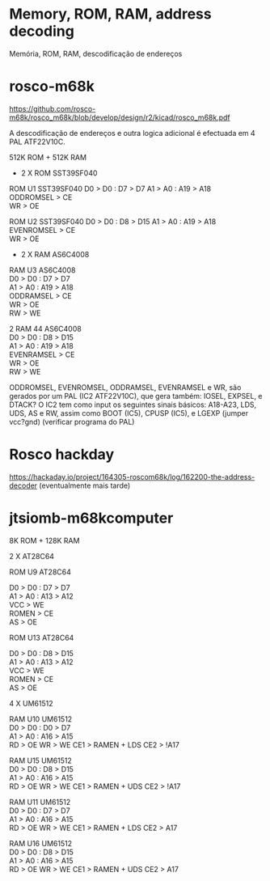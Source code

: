 # Memory, ROM, RAM, address decoding
Memória, ROM, RAM, descodificação de endereços

# rosco-m68k
https://github.com/rosco-m68k/rosco_m68k/blob/develop/design/r2/kicad/rosco_m68k.pdf  
  
A descodificação de endereços e outra logica adicional é efectuada em 4 PAL ATF22V10C.  
  
512K ROM + 512K RAM  
  
- 2 X ROM SST39SF040  

ROM U1 SST39SF040 
D0 > D0 : D7 > D7
A1 > A0 : A19 > A18  
ODDROMSEL > CE  
WR > OE  

ROM U2 SST39SF040 
D0 > D0 : D8 > D15
A1 > A0 : A19 > A18  
EVENROMSEL > CE  
WR > OE  

- 2 X RAM AS6C4008  

RAM U3 AS6C4008  
D0 > D0 : D7 > D7  
A1 > A0 : A19 > A18  
ODDRAMSEL > CE  
WR > OE  
RW > WE  
  
2 RAM 44 AS6C4008  
D0 > D0 : D8 > D15  
A1 > A0 : A19 > A18  
EVENRAMSEL > CE  
WR > OE  
RW > WE  

ODDROMSEL, EVENROMSEL, ODDRAMSEL, EVENRAMSEL e WR, são gerados por um PAL (IC2 ATF22V10C), que gera também: IOSEL, EXPSEL, e DTACK?
O IC2 tem como input os seguintes sinais básicos: A18-A23, LDS, UDS, AS e RW, assim como BOOT (IC5), CPUSP (IC5), e LGEXP (jumper vcc?gnd)
(verificar programa do PAL)

# Rosco hackday
https://hackaday.io/project/164305-roscom68k/log/162200-the-address-decoder
(eventualmente mais tarde)

# jtsiomb-m68kcomputer

8K ROM + 128K RAM

2 X AT28C64

ROM U9 AT28C64
  
D0 > D0 : D7 > D7  
A1 > A0 : A13 > A12  
VCC > WE  
ROMEN > CE  
AS > OE  

ROM U13 AT28C64
  
D0 > D0 : D8 > D15  
A1 > A0 : A13 > A12  
VCC > WE  
ROMEN > CE  
AS > OE  

4 X UM61512  
  
RAM U10 UM61512  
D0 > D0 : D0 > D7  
A1 > A0 : A16 > A15  
RD > OE 
WR > WE
CE1 > RAMEN + LDS
CE2 > !A17

RAM U15 UM61512  
D0 > D0 : D8 > D15  
A1 > A0 : A16 > A15  
RD > OE 
WR > WE
CE1 > RAMEN + UDS
CE2 > !A17

RAM U11 UM61512  
D0 > D0 : D7 > D7  
A1 > A0 : A16 > A15  
RD > OE 
WR > WE
CE1 > RAMEN + LDS
CE2 > A17

RAM U16 UM61512  
D0 > D0 : D8 > D15  
A1 > A0 : A16 > A15  
RD > OE 
WR > WE
CE1 > RAMEN + UDS
CE2 > A17

